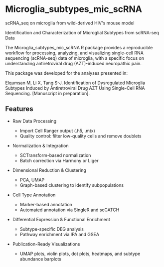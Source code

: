 # Microglia_subtypes_mic_scRNA 
scRNA_seq on microglia from wild-derived HIV's mouse model

Identification and Characterization of Microglial Subtypes from scRNA-seq Data

The Microglia_subtypes_mic_scRNA R package provides a reproducible workflow for processing, analyzing, and visualizing single-cell RNA sequencing (scRNA-seq) data of microglia, with a specific focus on understanding antiretroviral drug (AZT)-induced neuropathic pain.

This package was developed for the analyses presented in:

Elqumsan M, Li X, Tang S-J. Identification of Dysregulated Microglia Subtypes Induced by Antiretroviral Drug AZT Using Single-Cell RNA Sequencing. [Manuscript in preparation].


## Features
- Raw Data Processing
  - Import Cell Ranger output (.h5, .mtx)
  - Quality control: filter low-quality cells and remove doublets

- Normalization & Integration
   - SCTransform-based normalization
   - Batch correction via Harmony or Liger

- Dimensional Reduction & Clustering
   - PCA, UMAP
   - Graph-based clustering to identify subpopulations

- Cell Type Annotation
   -  Marker-based annotation
   - Automated annotation via SingleR and scCATCH

- Differential Expression & Functional Enrichment
   - Subtype-specific DEG analysis
   - Pathway enrichment via IPA and GSEA

- Publication-Ready Visualizations
   - UMAP plots, violin plots, dot plots, heatmaps, and subtype abundance barplots
